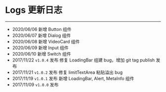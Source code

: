 # Logs 更新日志

---

- 2020/06/06 新增 Button 组件
- 2020/06/07 新增 Dialog 组件
- 2020/06/08 新增 VideoCard 组件
- 2020/06/09 新增 Input 组件
- 2020/06/10 新增 Switch 组件
- 2017/11/22 `v1.0.4` 发布 修复 LoadingBar 组建 bug，增加 git tag publish 发布
- 2017/11/21 `v1.0.2` 发布 修复 limitTextArea 粘贴溢出 bug
- 2017/11/19 `v1.0.1` 发布 新增 LoadingBar, Alert, MetaInfo 组件
- 2017/11/09 `v1.0.0` 发布
